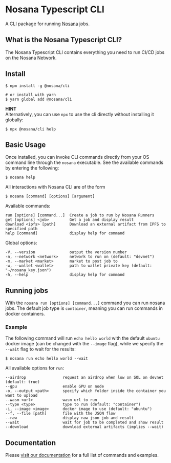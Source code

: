# Nosana Typescript CLI

A CLI package for running [Nosana](https://nosana.io/) jobs.

## What is the Nosana Typescript CLI?

The Nosana Typescript CLI contains everything you need to run CI/CD jobs on the Nosana Network.

## Install

```shell
$ npm install -g @nosana/cli

# or install with yarn
$ yarn global add @nosana/cli
```

**HINT**\
Alternatively, you can use `npx` to use the cli directly without installing it globally:
```shell
$ npx @nosana/cli help
```

## Basic Usage
Once installed, you can invoke CLI commands directly from your OS command line through the `nosana` executable. See the available commands by entering the following:
```shell
$ nosana help
```

All interactions with Nosana CLI are of the form
```shell
$ nosana [command] [options] [argument]
```
Available commands:
```
run [options] [command...]  Create a job to run by Nosana Runners
get [options] <job>         Get a job and display result
download <ipfs> [path]      Download an external artifact from IPFS to specified path
help [command]              display help for command
```

Global options:
```
-V, --version               output the version number
-n, --network <network>     network to run on (default: "devnet")
-m, --market <market>       market to post job to
-w, --wallet <wallet>       path to wallet private key (default: "~/nosana_key.json")
-h, --help                  display help for command
```

## Running jobs
With the `nosana run [options] [command...]` command you can run nosana jobs. The default job type is `container`, meaning you can run commands in docker containers. 

### Example
The following command will run `echo hello world` with the default `ubuntu` docker image (can be changed with the `--image` flag), while we specify the `--wait` flag to wait for the results:
```shell
$ nosana run echo hello world --wait
```

All available options for `run`:
```
--airdrop                request an airdrop when low on SOL on devnet (default: true)
--gpu                    enable GPU on node
-o, --output <path>      specify which folder inside the container you want to upload
--wasm <url>             wasm url to run
--type <type>            type to run (default: "container")
-i, --image <image>      docker image to use (default: "ubuntu")
--f, --file [path]       file with the JSON flow
--raw                    display raw json job and result
--wait                   wait for job to be completed and show result
--download               download external artifacts (implies --wait)
```
## Documentation
Please [visit our documentation](https://docs.nosana.io/) for a full list of commands and examples.